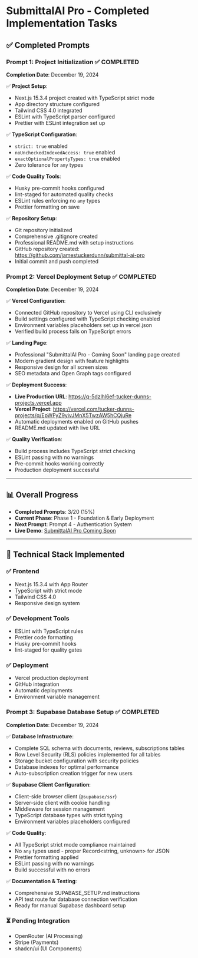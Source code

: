# SubmittalAI Pro - Completed Implementation Tasks

## ✅ Completed Prompts

### Prompt 1: Project Initialization ✅ COMPLETED

**Completion Date**: December 19, 2024

✅ **Project Setup**:

- Next.js 15.3.4 project created with TypeScript strict mode
- App directory structure configured
- Tailwind CSS 4.0 integrated
- ESLint with TypeScript parser configured
- Prettier with ESLint integration set up

✅ **TypeScript Configuration**:

- `strict: true` enabled
- `noUncheckedIndexedAccess: true` enabled
- `exactOptionalPropertyTypes: true` enabled
- Zero tolerance for `any` types

✅ **Code Quality Tools**:

- Husky pre-commit hooks configured
- lint-staged for automated quality checks
- ESLint rules enforcing no `any` types
- Prettier formatting on save

✅ **Repository Setup**:

- Git repository initialized
- Comprehensive .gitignore created
- Professional README.md with setup instructions
- GitHub repository created: https://github.com/jamestuckerdunn/submittal-ai-pro
- Initial commit and push completed

### Prompt 2: Vercel Deployment Setup ✅ COMPLETED

**Completion Date**: December 19, 2024

✅ **Vercel Configuration**:

- Connected GitHub repository to Vercel using CLI exclusively
- Build settings configured with TypeScript checking enabled
- Environment variables placeholders set up in vercel.json
- Verified build process fails on TypeScript errors

✅ **Landing Page**:

- Professional "SubmittalAI Pro - Coming Soon" landing page created
- Modern gradient design with feature highlights
- Responsive design for all screen sizes
- SEO metadata and Open Graph tags configured

✅ **Deployment Success**:

- **Live Production URL**: https://q-5dzlhl6ef-tucker-dunns-projects.vercel.app
- **Vercel Project**: https://vercel.com/tucker-dunns-projects/q/EpWFyZ9yivJMnX5TwzAW5hCQjuRe
- Automatic deployments enabled on GitHub pushes
- README.md updated with live URL

✅ **Quality Verification**:

- Build process includes TypeScript strict checking
- ESLint passing with no warnings
- Pre-commit hooks working correctly
- Production deployment successful

---

## 📊 Overall Progress

- **Completed Prompts**: 3/20 (15%)
- **Current Phase**: Phase 1 - Foundation & Early Deployment
- **Next Prompt**: Prompt 4 - Authentication System
- **Live Demo**: [SubmittalAI Pro Coming Soon](https://q-5dzlhl6ef-tucker-dunns-projects.vercel.app)

---

## 🔧 Technical Stack Implemented

### ✅ Frontend

- Next.js 15.3.4 with App Router
- TypeScript with strict mode
- Tailwind CSS 4.0
- Responsive design system

### ✅ Development Tools

- ESLint with TypeScript rules
- Prettier code formatting
- Husky pre-commit hooks
- lint-staged for quality gates

### ✅ Deployment

- Vercel production deployment
- GitHub integration
- Automatic deployments
- Environment variable management

### Prompt 3: Supabase Database Setup ✅ COMPLETED

**Completion Date**: December 19, 2024

✅ **Database Infrastructure**:

- Complete SQL schema with documents, reviews, subscriptions tables
- Row Level Security (RLS) policies implemented for all tables
- Storage bucket configuration with security policies
- Database indexes for optimal performance
- Auto-subscription creation trigger for new users

✅ **Supabase Client Configuration**:

- Client-side browser client (`@supabase/ssr`)
- Server-side client with cookie handling
- Middleware for session management
- TypeScript database types with strict typing
- Environment variables placeholders configured

✅ **Code Quality**:

- All TypeScript strict mode compliance maintained
- No `any` types used - proper Record<string, unknown> for JSON
- Prettier formatting applied
- ESLint passing with no warnings
- Build successful with no errors

✅ **Documentation & Testing**:

- Comprehensive SUPABASE_SETUP.md instructions
- API test route for database connection verification
- Ready for manual Supabase dashboard setup

### ⏳ Pending Integration

- OpenRouter (AI Processing)
- Stripe (Payments)
- shadcn/ui (UI Components)
